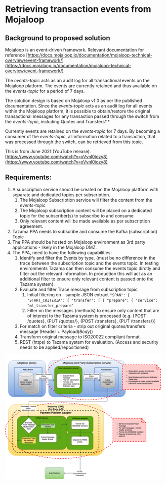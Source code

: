 # Retrieving transaction events from Mojaloop

## Background to proposed solution

Mojaloop is an event-driven framework. Relevant documentation for reference [https://docs.mojaloop.io/documentation/mojaloop-technical-overview/event-framework/](https://docs.mojaloop.io/documentation/mojaloop-technical-overview/event-framework/)

The *events-topic* acts as an audit log for all transactional events on the Mojaloop platform. The events are currently retained and thus available on the *events-topic* for a period of 7 days.

The solution design is based on Mojaloop v1.0 as per the published documentation. Since the *events-topic* acts as an audit log for all events within the Mojaloop platform, it is possible to obtain/restore the original transactional messages for any transaction passed through the switch from the *events-topic*, including Quotes and Transfers*.*

Currently events are retained on the *events-topic* for 7 days. By becoming a consumer of the *events-topic*, all information related to a transaction, that was processed through the switch, can be retrieved from this topic.

This is from June 2021 (YouTube release).  
[https://www.youtube.com/watch?v=xVvnl0iozy8](https://www.youtube.com/watch?v=xVvnl0iozy8)

## Requirements:

1. A subscription service should be created on the Mojaloop platform with separate and dedicated topics per subscription.
    1. The Mojaloop Subscription service will filter the content from the *events-topic*
    2. The Mojaloop subscription content will be placed on a dedicated topic for the subscriber(s) to subscribe to and consume
    3. Only relevant content will be made available as per subscription agreement.
2. Tazama PPA needs to subscribe and consume the Kafka (subscription) Topic
3. The PPA should be hosted on Mojaloop environment as 3rd party applications - likely in the Mojaloop DMZ.
4. The PPA, need to have the following capabilities:
    1. Identify and filter the Events by type. {must be no difference in the trace between the subscription topic and the events topic. In testing environments Tazama can then consume the events topic dirctly and filter out the relevant information. In production this will act as an additional filter to ensure only relevant content is passed onto the Tazama system}.
    2. Evaluate and filter Trace message from subscription topic
        1. Initial filtering on - sample JSON extract `"SPAN": { "START_CRITERIA": { "transfer": [ { "prepare": { "service": "ml_transfer_prepare"`
        2. Filter on the messages (methods) to ensure only content that are of interest to the Tazama system is processed (e.g. {POST /quotes}, {PUT /quotes/<ID>}, {POST /transfers}, {PUT /transfers/<ID>})
    3. For match on filter criteria - strip out original quotes/transfers message (Header + Payload(*Body*))
    4. Transform original message to ISO20022 compliant format.
    5. REST (https) to Tazama system for evaluation. (Access and security needs to be applied/repositioned)

![](../../images/Intercept_ML_Events.drawio.png)

